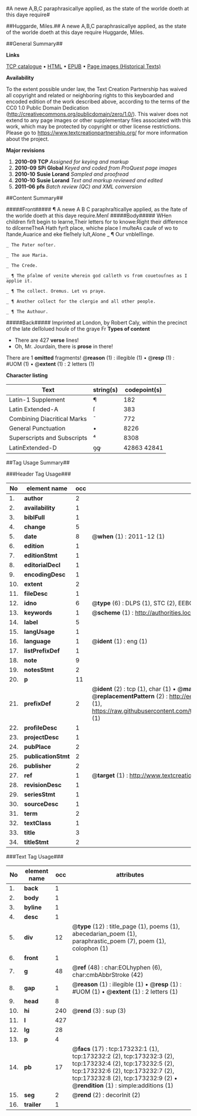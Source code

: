 #A newe A,B,C paraphrasicallye applied, as the state of the worlde doeth at this daye require#

##Huggarde, Miles.##
A newe A,B,C paraphrasicallye applied, as the state of the worlde doeth at this daye require
Huggarde, Miles.

##General Summary##

**Links**

[TCP catalogue](http://www.ota.ox.ac.uk/tcp/)  • 
[HTML](http://tei.it.ox.ac.uk/tcp/Texts-HTML/free/A72/A72335.html)  • 
[EPUB](http://tei.it.ox.ac.uk/tcp/Texts-EPUB/free/A72/A72335.epub) • 
[Page images (Historical Texts)](https://historicaltexts.jisc.ac.uk/eebo-99900457e)

**Availability**

To the extent possible under law, the Text Creation Partnership has waived all copyright and related or neighboring rights to this keyboarded and encoded edition of the work described above, according to the terms of the CC0 1.0 Public Domain Dedication (http://creativecommons.org/publicdomain/zero/1.0/). This waiver does not extend to any page images or other supplementary files associated with this work, which may be protected by copyright or other license restrictions. Please go to https://www.textcreationpartnership.org/ for more information about the project.

**Major revisions**

1. __2010-09__ __TCP__ *Assigned for keying and markup*
1. __2010-09__ __SPi Global__ *Keyed and coded from ProQuest page images*
1. __2010-10__ __Susie Lorand__ *Sampled and proofread*
1. __2010-10__ __Susie Lorand__ *Text and markup reviewed and edited*
1. __2011-06__ __pfs__ *Batch review (QC) and XML conversion*

##Content Summary##

#####Front#####
¶ A newe A B C paraphraſticallye applied, as the ſtate of the worlde doeth at this daye require.Menſ
#####Body#####
WHen children firſt begin to learne,Their letters for to knowe:Right their difference to diſcerneTheA Hath fyrſt place, whiche place I muſteAs cauſe of wo to ſtande,Auarice and eke fleſhely luſt,Alone
    _ ¶ Our vnbleſſinge.

    _ The Pater noſter.

    _ The aue Maria.

    _ The Crede.

    _ ¶ The pſalme of venite wherein god calleth vs from couetouſnes as I applie it.

    _ ¶ The collect. Oremus. Let vs praye.

    _ ¶ Another collect for the clergie and all other people.

    _ ¶ The Authour.

#####Back#####
Imprinted at London, by Robert Caly, within the precinct of the late deſſolued houſe of the graye Fr
**Types of content**

  * There are 427 **verse** lines!
  * Oh, Mr. Jourdain, there is **prose** in there!

There are 1 **omitted** fragments! 
 @__reason__ (1) : illegible (1)  •  @__resp__ (1) : #UOM (1)  •  @__extent__ (1) : 2 letters (1)

**Character listing**


|Text|string(s)|codepoint(s)|
|---|---|---|
|Latin-1 Supplement|¶|182|
|Latin Extended-A|ſ|383|
|Combining             Diacritical Marks|̄|772|
|General Punctuation|•|8226|
|Superscripts             and Subscripts|⁴|8308|
|LatinExtended-D|ꝯꝙ|42863 42841|

##Tag Usage Summary##

###Header Tag Usage###

|No|element name|occ|attributes|
|---|---|---|---|
|1.|__author__|2||
|2.|__availability__|1||
|3.|__biblFull__|1||
|4.|__change__|5||
|5.|__date__|8| @__when__ (1) : 2011-12 (1)|
|6.|__edition__|1||
|7.|__editionStmt__|1||
|8.|__editorialDecl__|1||
|9.|__encodingDesc__|1||
|10.|__extent__|2||
|11.|__fileDesc__|1||
|12.|__idno__|6| @__type__ (6) : DLPS (1), STC (2), EEBO-CITATION (1), PROQUEST (1), VID (1)|
|13.|__keywords__|1| @__scheme__ (1) : http://authorities.loc.gov/ (1)|
|14.|__label__|5||
|15.|__langUsage__|1||
|16.|__language__|1| @__ident__ (1) : eng (1)|
|17.|__listPrefixDef__|1||
|18.|__note__|9||
|19.|__notesStmt__|2||
|20.|__p__|11||
|21.|__prefixDef__|2| @__ident__ (2) : tcp (1), char (1)  •  @__matchPattern__ (2) : ([0-9\-]+):([0-9IVX]+) (1), (.+) (1)  •  @__replacementPattern__ (2) : http://eebo.chadwyck.com/downloadtiff?vid=$1&page=$2 (1), https://raw.githubusercontent.com/textcreationpartnership/Texts/master/tcpchars.xml#$1 (1)|
|22.|__profileDesc__|1||
|23.|__projectDesc__|1||
|24.|__pubPlace__|2||
|25.|__publicationStmt__|2||
|26.|__publisher__|2||
|27.|__ref__|1| @__target__ (1) : http://www.textcreationpartnership.org/docs/. (1)|
|28.|__revisionDesc__|1||
|29.|__seriesStmt__|1||
|30.|__sourceDesc__|1||
|31.|__term__|2||
|32.|__textClass__|1||
|33.|__title__|3||
|34.|__titleStmt__|2||


###Text Tag Usage###

|No|element name|occ|attributes|
|---|---|---|---|
|1.|__back__|1||
|2.|__body__|1||
|3.|__byline__|1||
|4.|__desc__|1||
|5.|__div__|12| @__type__ (12) : title_page (1), poems (1), abecedarian_poem (1), paraphrastic_poem (7), poem (1), colophon (1)|
|6.|__front__|1||
|7.|__g__|48| @__ref__ (48) : char:EOLhyphen (6), char:cmbAbbrStroke (42)|
|8.|__gap__|1| @__reason__ (1) : illegible (1)  •  @__resp__ (1) : #UOM (1)  •  @__extent__ (1) : 2 letters (1)|
|9.|__head__|8||
|10.|__hi__|240| @__rend__ (3) : sup (3)|
|11.|__l__|427||
|12.|__lg__|28||
|13.|__p__|4||
|14.|__pb__|17| @__facs__ (17) : tcp:173232:1 (1), tcp:173232:2 (2), tcp:173232:3 (2), tcp:173232:4 (2), tcp:173232:5 (2), tcp:173232:6 (2), tcp:173232:7 (2), tcp:173232:8 (2), tcp:173232:9 (2)  •  @__rendition__ (1) : simple:additions (1)|
|15.|__seg__|2| @__rend__ (2) : decorInit (2)|
|16.|__trailer__|1||
